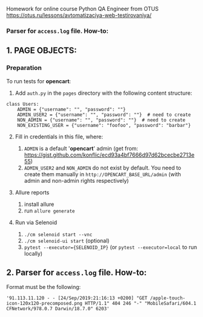 Homework for online course Python QA Engineer from OTUS
https://otus.ru/lessons/avtomatizaciya-web-testirovaniya/

### Parser for `access.log` file. How-to:
## 1. PAGE OBJECTS:
### Preparation
To run tests for **opencart**:
1. Add `auth.py` in the `pages` directory with the following content structure:

```
class Users:
    ADMIN = {"username": "", "password": ""}
    ADMIN_USER2 = {"username": "", "password": ""}  # need to create
    NON_ADMIN = {"username": "", "password": ""}  # need to create
    NON_EXISTING_USER = {"username": "foofoo", "password": "barbar"}
```

2. Fill in credentials in this file, where:
   1. `ADMIN` is a default '**opencart**' admin (get
      from: https://gist.github.com/konflic/ecd93a4bf7666d97d62bcecbe2713e55)
   2. `ADMIN_USER2` and `NON_ADMIN` do not exist by default. You need to create them manually
      in `http://OPENCART_BASE_URL/admin` (with admin and non-admin rights respectively)

3. Allure reports
   1. install allure
   2. run `allure generate`

4. Run via Selenoid
   1. `./cm selenoid start --vnc`
   2. `./cm selenoid-ui start` (optional)
   3. `pytest --executor={SELENOID_IP}` (or `pytest --executor=local` to run locally) 


## 2. Parser for `access.log` file. How-to:
Format must be the following:

`'91.113.11.120 - - [24/Sep/2019:21:16:13 +0200] "GET /apple-touch-icon-120x120-precomposed.png HTTP/1.1" 404 246 "-" "MobileSafari/604.1 CFNetwork/978.0.7 Darwin/18.7.0" 6203'`